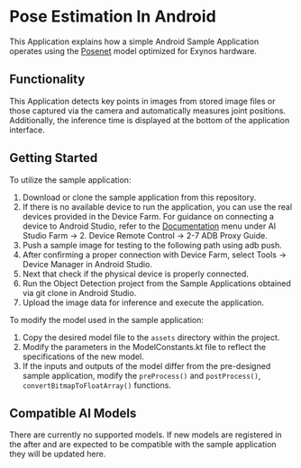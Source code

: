 # Pose Estimation In Android
This Application explains how a simple Android Sample Application operates using the [Posenet](https://prd.ai-studio-farm.com/kr/solution/ai/models/detail/f40473cb-a6e6-42a3-a50a-daf428273eab) model optimized for Exynos hardware.

## Functionality
This Application detects key points in images from stored image files or those captured via the camera and automatically measures joint positions.
Additionally, the inference time is displayed at the bottom of the application interface.

## Getting Started
To utilize the sample application:
1.	Download or clone the sample application from this repository.
2.  If there is no available device to run the application, you can use the real devices provided in the Device Farm.
    For guidance on connecting a device to Android Studio, refer to the [Documentation](https://prd.ai-studio-farm.com/global/development/enn-sdk/document/documentation) menu under AI Studio Farm → 2. Device Remote Control → 2-7 ADB Proxy Guide.
3.  Push a sample image for testing to the following path using adb push.
4.  After confirming a proper connection with Device Farm, select Tools -> Device Manager in Android Studio.
5.  Next that check if the physical device is properly connected.
6.  Run the Object Detection project from the Sample Applications obtained via git clone in Android Studio.
7.  Upload the image data for inference and execute the application.

To modify the model used in the sample application:
1.	Copy the desired model file to the `assets` directory within the project.
2.	Modify the parameters in the ModelConstants.kt file to reflect the specifications of the new model.
3.	If the inputs and outputs of the model differ from the pre-designed sample application, modify the `preProcess()` and `postProcess()`, `convertBitmapToFloatArray()` functions.

## Compatible AI Models
There are currently no supported models.
If new models are registered in the after and are expected to be compatible with the sample application they will be updated here.
